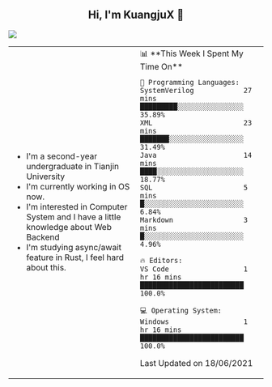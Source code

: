 <h2 align="center"> Hi, I'm KuangjuX 👋 </h2>
<p><img src="https://w.wallhaven.cc/full/nz/wallhaven-nz1e8j.jpg"></p>
<table>
    <tr>
        <td valign="center" width="50%">
            <ul>
                <li>I'm a second-year undergraduate in Tianjin University</li>
                <li>I'm currently working in OS now.</li>
                <li>I'm interested in Computer System and I have a little knowledge about Web Backend</li>
                <li>I'm studying async/await feature in Rust, I feel hard about this.</li>
            </ul>
        </td>
       <td valign="top" width="50%">
<!--START_SECTION:waka-->
📊 **This Week I Spent My Time On** 

```text
💬 Programming Languages: 
SystemVerilog            27 mins             █████████░░░░░░░░░░░░░░░░   35.89% 
XML                      23 mins             ███████░░░░░░░░░░░░░░░░░░   31.49% 
Java                     14 mins             ████░░░░░░░░░░░░░░░░░░░░░   18.77% 
SQL                      5 mins              █░░░░░░░░░░░░░░░░░░░░░░░░   6.84% 
Markdown                 3 mins              █░░░░░░░░░░░░░░░░░░░░░░░░   4.96%

🔥 Editors: 
VS Code                  1 hr 16 mins        █████████████████████████   100.0%

💻 Operating System: 
Windows                  1 hr 16 mins        █████████████████████████   100.0%

```


 Last Updated on 18/06/2021
<!--END_SECTION:waka-->
</td></tr>
</table>


